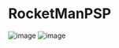 # RocketManPSP
![image](https://user-images.githubusercontent.com/52978102/169688910-969d4088-fe13-403a-8f0e-2a48d4de9be0.png)
![image](https://user-images.githubusercontent.com/52978102/169688930-b7d1a2fb-1286-43e5-b609-b48a70c0be47.png)
